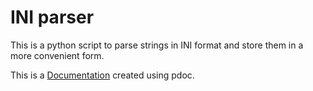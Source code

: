INI parser
==========

This is a python script to parse strings in INI format and store them in a more convenient form.

This is a [Documentation](https://omarelawady.github.io/iniparser/doc/parser.html) created using pdoc.
